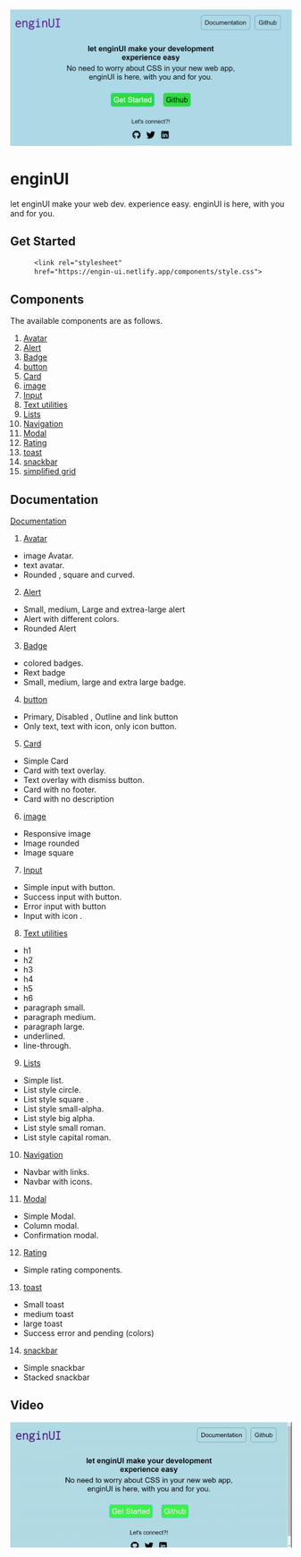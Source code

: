 ![App Screenshot](./assets/Screenshot.png)


# enginUI

let enginUI make your web dev. experience easy. enginUI is here, with you and for you.

## Get Started



```http
      <link rel="stylesheet" 
      href="https://engin-ui.netlify.app/components/style.css">
```

## Components

The available components are as follows.

1.  [Avatar](https://engin-ui.netlify.app/documentation/landing-components/avatar/avatar.html)
2. [Alert](https://engin-ui.netlify.app/documentation/landing-components/alert/alert.html)
3. [Badge](https://engin-ui.netlify.app/documentation/landing-components/badge/badge.html)
4. [button](https://engin-ui.netlify.app/documentation/landing-components/button/button.html)
5. [Card](https://engin-ui.netlify.app/documentation/landing-components/card/card.html)
6. [image](https://engin-ui.netlify.app/documentation/landing-components/image/image.html)
7. [Input](https://engin-ui.netlify.app/documentation/landing-components/input/input.html)
8. [Text utilities](https://engin-ui.netlify.app/documentation/landing-components/text-util/text-util.html)
9. [Lists](https://engin-ui.netlify.app/documentation/landing-components/lists/list.html)
10. [Navigation](https://engin-ui.netlify.app/documentation/landing-components/navigation/navigation.html)
11. [Modal](https://engin-ui.netlify.app/documentation/landing-components/modal/modal.html)
12. [Rating](https://engin-ui.netlify.app/documentation/landing-components/rating/rating.html)
13. [toast](https://engin-ui.netlify.app/documentation/landing-components/toast/toast.html)
14. [snackbar](https://engin-ui.netlify.app/documentation/landing-components/snackbar/snackbar.html)
15. [simplified grid](https://engin-ui.netlify.app/documentation/landing-components/simplified-grid/grid.html)


## Documentation

 [Documentation](https://engin-ui.netlify.app/documentation/get-started/getstarted)

1.  [Avatar](https://engin-ui.netlify.app/documentation/landing-components/avatar/avatar.html)
  
* image Avatar.
* text avatar.
* Rounded , square and curved.

2. [Alert](https://engin-ui.netlify.app/documentation/landing-components/alert/alert.html)

* Small, medium, Large and extrea-large alert 
* Alert with different colors.
* Rounded Alert

3. [Badge](https://engin-ui.netlify.app/documentation/landing-components/badge/badge.html)

* colored badges.
* Rext badge
* Small, medium, large and extra large badge.

4. [button](https://engin-ui.netlify.app/documentation/landing-components/button/button.html)

* Primary, Disabled , Outline and link button
* Only text, text with icon, only icon button.

5. [Card](https://engin-ui.netlify.app/documentation/landing-components/card/card.html)

* Simple Card
* Card with text overlay.
* Text overlay with dismiss button.
* Card with no footer. 
* Card with no description

6. [image](https://engin-ui.netlify.app/documentation/landing-components/image/image.html)

* Responsive image
* Image rounded
* Image square
7. [Input](https://engin-ui.netlify.app/documentation/landing-components/input/input.html)
* Simple input with button.
* Success input with button.
* Error input with button 
* Input with icon .
8. [Text utilities](https://engin-ui.netlify.app/documentation/landing-components/text-util/text-util.html)
* h1
* h2
* h3
* h4
* h5
* h6 
* paragraph small.
* paragraph medium.
* paragraph large.
* underlined.
* line-through.
9. [Lists](https://engin-ui.netlify.app/documentation/landing-components/lists/list.html)
* Simple list.
* List style circle.
* List style square .
* List style small-alpha.
* List style big alpha.
* List style small roman.
* List style capital roman.
10. [Navigation](https://engin-ui.netlify.app/documentation/landing-components/navigation/navigation.html)
* Navbar with links.
* Navbar with icons.
11. [Modal](https://engin-ui.netlify.app/documentation/landing-components/modal/modal.html)
* Simple Modal.
* Column modal.
* Confirmation modal.
12. [Rating](https://engin-ui.netlify.app/documentation/landing-components/rating/rating.html)
* Simple rating components.
13. [toast](https://engin-ui.netlify.app/documentation/landing-components/toast/toast.html)
 * Small toast
 * medium toast
 * large toast
 * Success error and pending (colors)
 14. [snackbar](https://engin-ui.netlify.app/documentation/landing-components/snackbar/snackbar.html)

 * Simple snackbar
 * Stacked snackbar 

 ## Video
 ![gif](./assets/screen-capture.gif)